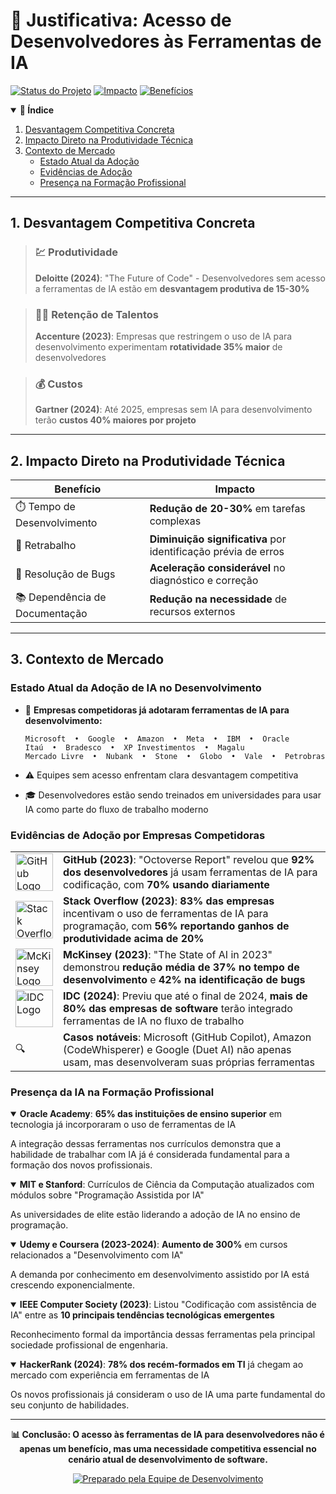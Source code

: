 # 🚀 Justificativa: Acesso de Desenvolvedores às Ferramentas de IA

[![Status do Projeto](https://img.shields.io/badge/Status-Em%20Análise-yellow)](https://github.com)
[![Impacto](https://img.shields.io/badge/Impacto-Alto-red)](https://github.com)
[![Benefícios](https://img.shields.io/badge/Benefícios-Comprovados-success)](https://github.com)

<!-- Índice -->
<details open>
  <summary><b>📑 Índice</b></summary>
  <ol>
    <li><a href="#1-desvantagem-competitiva-concreta">Desvantagem Competitiva Concreta</a></li>
    <li><a href="#2-impacto-direto-na-produtividade-técnica">Impacto Direto na Produtividade Técnica</a></li>
    <li><a href="#3-contexto-de-mercado">Contexto de Mercado</a>
      <ul>
        <li><a href="#estado-atual-da-adoção-de-ia-no-desenvolvimento">Estado Atual da Adoção</a></li>
        <li><a href="#evidências-de-adoção-por-empresas-competidoras">Evidências de Adoção</a></li>
        <li><a href="#presença-da-ia-na-formação-profissional">Presença na Formação Profissional</a></li>
      </ul>
    </li>
  </ol>
</details>

---

## 1. Desvantagem Competitiva Concreta

> ### 💹 Produtividade
> **Deloitte (2024)**: "The Future of Code" - Desenvolvedores sem acesso a ferramentas de IA estão em **desvantagem produtiva de 15-30%**

> ### 👨‍💻 Retenção de Talentos
> **Accenture (2023)**: Empresas que restringem o uso de IA para desenvolvimento experimentam **rotatividade 35% maior** de desenvolvedores

> ### 💰 Custos
> **Gartner (2024)**: Até 2025, empresas sem IA para desenvolvimento terão **custos 40% maiores por projeto**

---

## 2. Impacto Direto na Produtividade Técnica

| Benefício | Impacto |
|-----------|---------|
| ⏱️ Tempo de Desenvolvimento | **Redução de 20-30%** em tarefas complexas |
| 🔄 Retrabalho | **Diminuição significativa** por identificação prévia de erros |
| 🐛 Resolução de Bugs | **Aceleração considerável** no diagnóstico e correção |
| 📚 Dependência de Documentação | **Redução na necessidade** de recursos externos |

---

## 3. Contexto de Mercado

### Estado Atual da Adoção de IA no Desenvolvimento

* 🏢 **Empresas competidoras já adotaram ferramentas de IA para desenvolvimento:**
  
  ```
  Microsoft  •  Google  •  Amazon  •  Meta  •  IBM  •  Oracle
  Itaú  •  Bradesco  •  XP Investimentos  •  Magalu
  Mercado Livre  •  Nubank  •  Stone  •  Globo  •  Vale  •  Petrobras
  ```

* ⚠️ Equipes sem acesso enfrentam clara desvantagem competitiva
* 🎓 Desenvolvedores estão sendo treinados em universidades para usar IA como parte do fluxo de trabalho moderno

### Evidências de Adoção por Empresas Competidoras

<table>
  <tr>
    <td width="15%"><img src="https://github.githubassets.com/images/modules/logos_page/GitHub-Mark.png" width="60" height="60" alt="GitHub Logo"></td>
    <td><b>GitHub (2023)</b>: "Octoverse Report" revelou que <b>92% dos desenvolvedores</b> já usam ferramentas de IA para codificação, com <b>70% usando diariamente</b></td>
  </tr>
  <tr>
    <td><img src="https://cdn.sstatic.net/Sites/stackoverflow/Img/apple-touch-icon.png" width="60" height="60" alt="Stack Overflow Logo"></td>
    <td><b>Stack Overflow (2023)</b>: <b>83% das empresas</b> incentivam o uso de ferramentas de IA para programação, com <b>56% reportando ganhos de produtividade acima de 20%</b></td>
  </tr>
  <tr>
    <td><img src="https://www.mckinsey.com/~/media/mckinsey/overview/icons/mck_logo_360px.svg" width="60" height="60" alt="McKinsey Logo"></td>
    <td><b>McKinsey (2023)</b>: "The State of AI in 2023" demonstrou <b>redução média de 37% no tempo de desenvolvimento</b> e <b>42% na identificação de bugs</b></td>
  </tr>
  <tr>
    <td><img src="https://www.idc.com/sites/default/files/idc_logo_27c.svg" width="60" height="60" alt="IDC Logo"></td>
    <td><b>IDC (2024)</b>: Previu que até o final de 2024, <b>mais de 80% das empresas de software</b> terão integrado ferramentas de IA no fluxo de trabalho</td>
  </tr>
  <tr>
    <td>🔍</td>
    <td><b>Casos notáveis</b>: Microsoft (GitHub Copilot), Amazon (CodeWhisperer) e Google (Duet AI) não apenas usam, mas desenvolveram suas próprias ferramentas</td>
  </tr>
</table>

### Presença da IA na Formação Profissional

<details open>
  <summary><b>Oracle Academy</b>: <b>65% das instituições de ensino superior</b> em tecnologia já incorporaram o uso de ferramentas de IA</summary>
  <p>A integração dessas ferramentas nos currículos demonstra que a habilidade de trabalhar com IA já é considerada fundamental para a formação dos novos profissionais.</p>
</details>

<details open>
  <summary><b>MIT e Stanford</b>: Currículos de Ciência da Computação atualizados com módulos sobre "Programação Assistida por IA"</summary>
  <p>As universidades de elite estão liderando a adoção de IA no ensino de programação.</p>
</details>

<details open>
  <summary><b>Udemy e Coursera (2023-2024)</b>: <b>Aumento de 300%</b> em cursos relacionados a "Desenvolvimento com IA"</summary>
  <p>A demanda por conhecimento em desenvolvimento assistido por IA está crescendo exponencialmente.</p>
</details>

<details open>
  <summary><b>IEEE Computer Society (2023)</b>: Listou "Codificação com assistência de IA" entre as <b>10 principais tendências tecnológicas emergentes</b></summary>
  <p>Reconhecimento formal da importância dessas ferramentas pela principal sociedade profissional de engenharia.</p>
</details>

<details open>
  <summary><b>HackerRank (2024)</b>: <b>78% dos recém-formados em TI</b> já chegam ao mercado com experiência em ferramentas de IA</summary>
  <p>Os novos profissionais já consideram o uso de IA uma parte fundamental do seu conjunto de habilidades.</p>
</details>

---

<p align="center">
  <b>📊 Conclusão: O acesso às ferramentas de IA para desenvolvedores não é apenas um benefício, mas uma necessidade competitiva essencial no cenário atual de desenvolvimento de software.</b>
</p>

<p align="center">
  <a href="https://github.com"><img src="https://img.shields.io/badge/Preparado%20por-Equipe%20de%20Desenvolvimento-blue?style=for-the-badge" alt="Preparado pela Equipe de Desenvolvimento"></a>
</p>

